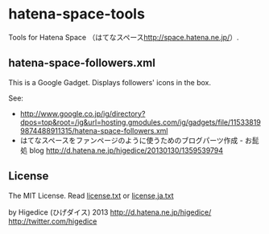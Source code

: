 hatena-space-tools
==================

Tools for Hatena Space （はてなスペース<http://space.hatena.ne.jp/>）.


hatena-space-followers.xml
---------------------------

This is a Google Gadget. 
Displays followers' icons in the box.

See:
 - <http://www.google.co.jp/ig/directory?dpos=top&root=/ig&url=hosting.gmodules.com/ig/gadgets/file/115338199874488911315/hatena-space-followers.xml>
 - はてなスペースをファンページのように使うためのブログパーツ作成 - お髭処 blog <http://d.hatena.ne.jp/higedice/20130130/1359539794>


License
--------

The MIT License. 
Read [license.txt](license.txt) or [license,ja.txt](license,ja.txt)


by Higedice (ひげダイス)  2013 
<http://d.hatena.ne.jp/higedice/> 
<http://twitter.com/higedice>

